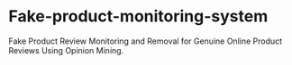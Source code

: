 # Fake-product-monitoring-system
Fake Product Review Monitoring and Removal for Genuine  Online  Product Reviews  Using Opinion Mining.
